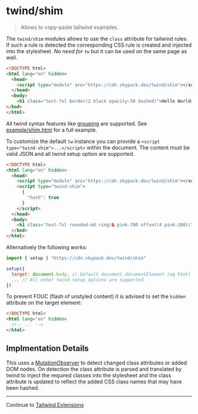 # twind/shim

> Allows to copy-paste tailwind examples.

The `twind/shim` modules allows to use the `class` attribute for tailwind rules.
If such a rule is detected the corresponding CSS rule is created and injected
into the stylesheet. _No need for `tw`_ but it can be used on the same page as well.

```html
<!DOCTYPE html>
<html lang="en" hidden>
  <head>
    <script type="module" src="https://cdn.skypack.dev/twind/shim"></script>
  </head>
  <body>
    <h1 class="text-7xl border(2 black opacity-50 dashed)">Hello World</h1>
</bod>
</html>
```

All twind syntax features like [grouping](./grouping.md) are supported.
See [example/shim.html](https://github.com/tw-in-js/twind/blob/main/example/shim.html) for a full example.

To customize the default `tw` instance you can provide a `<script type="twind-shim">...</script>`
within the document. The content must be valid JSON and all twind setup option are supported.

```html
<!DOCTYPE html>
<html lang="en" hidden>
  <head>
    <script type="module" src="https://cdn.skypack.dev/twind/shim"></script>
    <script type="twind-shim">
      {
        "hash": true
      }
    </script>
  </head>
  <body>
    <h1 class="text-7xl rounded-md ring(& pink-700 offset(4 pink-200))">Hello World</h1>
  </bod>
</html>
```

Alternatively the following works:

```js
import { setup } "https://cdn.skypack.dev/twind/shim"

setup({
  target: document.body, // Default document.documentElement (eg html)
  ... // All other twind setup options are supported
})
```

To prevent FOUC (flash of unstyled content) it is advised to set
the `hidden` attribute on the target element:

```html
<!DOCTYPE html>
<html lang="en" hidden>
  <!-- ... -->
</html>
```

## Implmentation Details

This uses a [MutationObserver](https://developer.mozilla.org/en-US/docs/Web/API/MutationObserver)
to detect changed class attributes or added DOM nodes. On detection the class attribute
is parsed and translated by twind to inject the required classes into the stylesheet and the
class attribute is updated to reflect the added CSS class names that may have been hashed.

<hr/>

Continue to [Tailwind Extensions](./tailwind-extensions.md)
